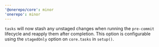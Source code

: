 ```yaml
---
'@onerepo/core': minor
'onerepo': minor
---
```


`tasks` will now stash any unstaged changes when running the `pre-commit` lifecycle and reapply them after completion. This option is configurable using the `stagedOnly` option on `core.tasks` in `setup()`.
